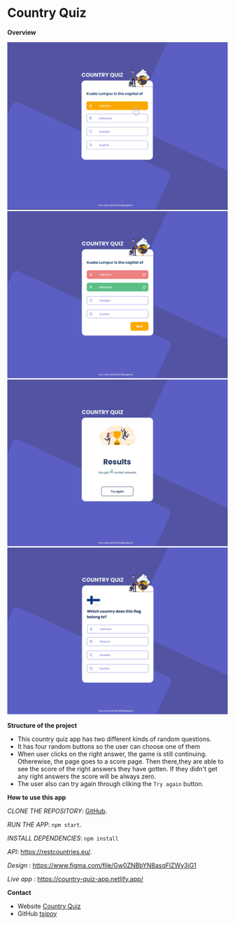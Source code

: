 # Country Quiz

**Overview**

![image](./assets/quiz1.png)
![image](./assets/quiz2.png)
![image](./assets/quiz3.png)
![image](./assets/quiz4.png)

**Structure of the project**

- This country quiz app has two different kinds of random questions.
- It has four random buttons so the user can choose one of them
- When user clicks on the right answer, the game is still continuing. Otherewise, the page goes to a score page. Then there,they are able to see the score of the right answers they have gotten. If they didn't get any right answers the score will be always zero.
- The user also can try again through cliking the `Try again` button.

**How to use this app**

_CLONE THE REPOSITORY_: [GitHub](https://github.com/tsipoy/country-quiz).

_RUN THE APP_: `npm start`.

_INSTALL DEPENDENCIES_: `npm install`

_API_: https://restcountries.eu/.

_Design_ : https://www.figma.com/file/Gw0ZNBbYN8asqFlZWy3jG1

_Live app_ : https://country-quiz-app.netlify.app/

**Contact**

- Website [Country Quiz](https://natacha-country-quiz.netlify.app/)
- GitHub [tsipoy](https://github.com/tsipoy/country-quiz)
